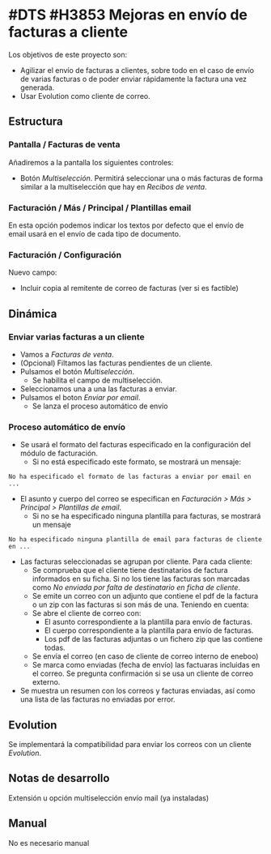 # #DTS #H3853 Mejoras en envío de facturas a cliente

Los objetivos de este proyecto son:
+ Agilizar el envío de facturas a clientes, sobre todo en el caso de envío de varias facturas o de poder enviar rápidamente la factura una vez generada.
+ Usar Evolution como cliente de correo.

## Estructura

### Pantalla / Facturas de venta
Añadiremos a la pantalla los siguientes controles:
+ Botón _Multiselección_. Permitirá seleccionar una o más facturas de forma similar a la multiselección que hay en _Recibos de venta_.

### Facturación / Más / Principal / Plantillas email
En esta opción podemos indicar los textos por defecto que el envío de email usará en el envío de cada tipo de documento.

### Facturación / Configuración
Nuevo campo:
+ Incluir copia al remitente de correo de facturas (ver si es factible)

## Dinámica
### Enviar varias facturas a un cliente
+ Vamos a _Facturas de venta_.
+ (Opcional) Filtamos las facturas pendientes de un cliente.
+ Pulsamos el botón _Multiselección_.
    + Se habilita el campo de multiselección.
+ Seleccionamos una a una las facturas a enviar.
+ Pulsamos el boton _Enviar por email_.
    + Se lanza el proceso automático de envío

### Proceso automático de envío
+ Se usará el formato del facturas especificado en la configuración del módulo de facturación.
    + Si no está especificado este formato, se mostrará un mensaje:
```
No ha especificado el formato de las facturas a enviar por email en ...
```
+ El asunto y cuerpo del correo se especifican en _Facturación > Más > Principal > Plantillas de email_.
    + Si no se ha especificado ninguna plantilla para facturas, se mostrará un mensaje
```
No ha especificado ninguna plantilla de email para facturas de cliente en ...
```
+ Las facturas seleccionadas se agrupan por cliente. Para cada cliente:
    + Se comprueba que el cliente tiene destinatarios de factura informados en su ficha. Si no los tiene las facturas son marcadas como _No enviada por falta de destinatario en ficha de cliente_.
    + Se emite un correo con un adjunto que contiene el pdf de la factura o un zip con las facturas si son más de una. Teniendo en cuenta:
    + Se abre el cliente de correo con:
        + El asunto correspondiente a la plantilla para envío de facturas.
        + El cuerpo correspondiente a la plantilla para envío de facturas.
        + Los pdf de las facturas adjuntas o un fichero zip que las contiene todas.
    + Se envía el correo (en caso de cliente de correo interno de eneboo)
    + Se marca como enviadas (fecha de envío) las factuaras incluidas en el correo. Se pregunta confirmación si se usa un cliente de correo externo.
+ Se muestra un resumen con los correos y facturas enviadas, así como una lista de las facturas no enviadas por error.

## Evolution
Se implementará la compatibilidad para enviar los correos con un cliente _Evolution_.

## Notas de desarrollo
Extensión u opción multiselección envío mail (ya instaladas)

## Manual
No es necesario manual
